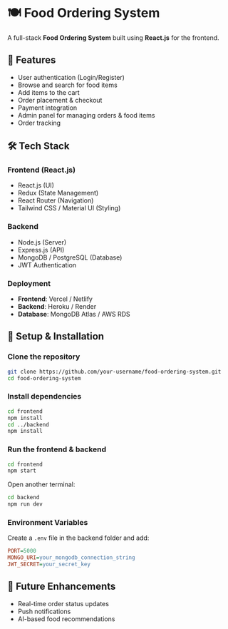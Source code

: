 # 🍽️ Food Ordering System

A full-stack **Food Ordering System** built using **React.js** for the frontend.

## 🚀 Features
- User authentication (Login/Register)
- Browse and search for food items
- Add items to the cart
- Order placement & checkout
- Payment integration
- Admin panel for managing orders & food items
- Order tracking

## 🛠️ Tech Stack
### **Frontend (React.js)**
- React.js (UI)
- Redux (State Management)
- React Router (Navigation)
- Tailwind CSS / Material UI (Styling)

### **Backend**
- Node.js (Server)
- Express.js (API)
- MongoDB / PostgreSQL (Database)
- JWT Authentication

### **Deployment**
- **Frontend**: Vercel / Netlify
- **Backend**: Heroku / Render
- **Database**: MongoDB Atlas / AWS RDS

## 🔧 Setup & Installation

### Clone the repository
```bash
git clone https://github.com/your-username/food-ordering-system.git
cd food-ordering-system
```

### Install dependencies
```bash
cd frontend
npm install
cd ../backend
npm install
```

### Run the frontend & backend
```bash
cd frontend
npm start
```
Open another terminal:
```bash
cd backend
npm run dev
```

### Environment Variables
Create a `.env` file in the backend folder and add:
```ini
PORT=5000
MONGO_URI=your_mongodb_connection_string
JWT_SECRET=your_secret_key
```

## 📌 Future Enhancements
- Real-time order status updates
- Push notifications
- AI-based food recommendations

